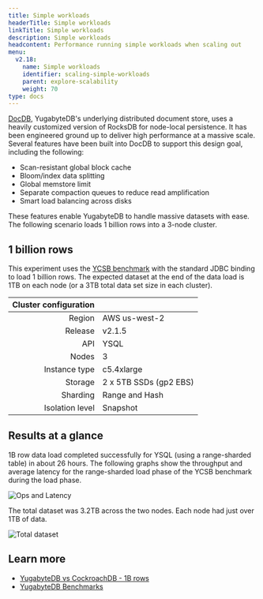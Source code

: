 ```yaml
---
title: Simple workloads
headerTitle: Simple workloads
linkTitle: Simple workloads
description: Simple workloads
headcontent: Performance running simple workloads when scaling out
menu:
  v2.18:
    name: Simple workloads
    identifier: scaling-simple-workloads
    parent: explore-scalability
    weight: 70
type: docs
---
```


[DocDB](../../../architecture/docdb/), YugabyteDB's underlying distributed document store, uses a heavily customized version of RocksDB for node-local persistence. It has been engineered ground up to deliver high performance at a massive scale. Several features have been built into DocDB to support this design goal, including the following:

- Scan-resistant global block cache
- Bloom/index data splitting
- Global memstore limit
- Separate compaction queues to reduce read amplification
- Smart load balancing across disks

These features enable YugabyteDB to handle massive datasets with ease. The following scenario loads 1 billion rows into a 3-node cluster.

## 1 billion rows

This experiment uses the [YCSB benchmark](https://github.com/brianfrankcooper/YCSB/wiki) with the standard JDBC binding to load 1 billion rows. The expected dataset at the end of the data load is 1TB on each node (or a 3TB total data set size in each cluster).

| Cluster configuration |                        |
| --------------------: | :--------------------- |
|          Region | AWS us-west-2          |
|         Release | v2.1.5                 |
|             API | YSQL                   |
|           Nodes | 3                      |
|   Instance type | c5.4xlarge             |
|         Storage | 2 x 5TB SSDs (gp2 EBS) |
|        Sharding | Range and Hash         |
| Isolation level | Snapshot               |

## Results at a glance

1B row data load completed successfully for YSQL (using a range-sharded table) in about 26 hours. The following graphs show the throughput and average latency for the range-sharded load phase of the YCSB benchmark during the load phase.

![Ops and Latency](https://www.yugabyte.com/wp-content/uploads/2020/05/YugabyteDB-1B-data-load-completed-successfully-1024x369.png)

The total dataset was 3.2TB across the two nodes. Each node had just over 1TB of data.

![Total dataset](https://www.yugabyte.com/wp-content/uploads/2020/05/YugabyteDB-high-performance-with-low-SSTable-file-count-and-read-amplification.png)

## Learn more

- [YugabyteDB vs CockroachDB - 1B rows](https://www.yugabyte.com/blog/yugabytedb-vs-cockroachdb-bringing-truth-to-performance-benchmark-claims-part-2/)
- [YugabyteDB Benchmarks](../../../benchmark)